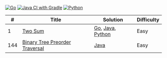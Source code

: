[![Go](https://github.com/sougat818/leetcode/actions/workflows/go.yml/badge.svg)](https://github.com/sougat818/leetcode/actions/workflows/go.yml) [![Java CI with Gradle](https://github.com/sougat818/leetcode/actions/workflows/gradle.yml/badge.svg)](https://github.com/sougat818/leetcode/actions/workflows/gradle.yml) [![Python](https://github.com/sougat818/leetcode/actions/workflows/python.yml/badge.svg)](https://github.com/sougat818/leetcode/actions/workflows/python.yml)


| #   | Title                                                                    | Solution                                                                                   | Difficulty |
|-----|--------------------------------------------------------------------------|--------------------------------------------------------------------------------------------| ---------- |
| 1   | [Two Sum](https://leetcode.com/problems/two-sum/)                        | [Go](go/two-sum/two_sum.go), [Java](java/two-sum/src/main/java/TwoSum.java), [Python](python/two-sum/two_sum.py)                                          |Easy|
| 144 | [Binary Tree Preorder Traversal](https://leetcode.com/problems/binary-tree-preorder-traversal/) | [Java](java/binary-tree-preorder-traversal/src/main/java/BinaryTreePreorderTraversal.java) |Easy|

